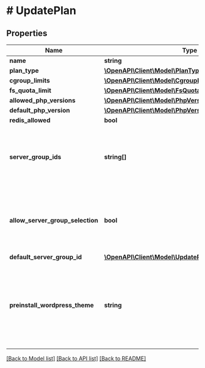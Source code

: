 # # UpdatePlan

## Properties

Name | Type | Description | Notes
------------ | ------------- | ------------- | -------------
**name** | **string** |  | [optional]
**plan_type** | [**\OpenAPI\Client\Model\PlanType**](PlanType.md) |  | [optional]
**cgroup_limits** | [**\OpenAPI\Client\Model\CgroupLimits**](CgroupLimits.md) |  | [optional]
**fs_quota_limit** | [**\OpenAPI\Client\Model\FsQuotaLimit**](FsQuotaLimit.md) |  | [optional]
**allowed_php_versions** | [**\OpenAPI\Client\Model\PhpVersion[]**](PhpVersion.md) |  | [optional]
**default_php_version** | [**\OpenAPI\Client\Model\PhpVersion**](PhpVersion.md) |  | [optional]
**redis_allowed** | **bool** |  | [optional]
**server_group_ids** | **string[]** | If provided as an empty array, removes all server groups from the plan. | [optional]
**allow_server_group_selection** | **bool** | Whether the customer can select the server group for their websites. | [optional]
**default_server_group_id** | [**\OpenAPI\Client\Model\UpdatePlanDefaultServerGroupId**](UpdatePlanDefaultServerGroupId.md) |  | [optional]
**preinstall_wordpress_theme** | **string** | :&gt; When WordPress is installed on a website under this plan, the chosen theme will be preinstalled. | [optional]

[[Back to Model list]](../../README.md#models) [[Back to API list]](../../README.md#endpoints) [[Back to README]](../../README.md)
